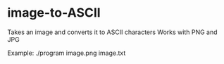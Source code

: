 # image-to-ASCII
Takes an image and converts it to ASCII characters
Works with PNG and JPG

Example: ./program image.png image.txt

